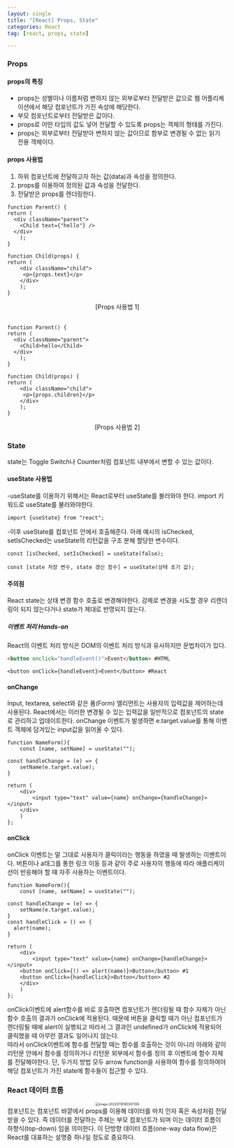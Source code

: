 ```yaml
---
layout: single
title: "[React] Props, State"
categories: React
tag: [react, props, state]

---
```


### **Props**

#### **props의 특징**

- props는 성별이나 이름처럼 변하지 않는 외부로부터 전달받은 값으로 웹 어플리케이션에서 해당 컴포넌트가 가진 속성에 해당한다.
- 부모 컴포넌트로부터 전달받은 값이다.
- props로 어떤 타입의 값도 넣어 전달할 수 있도록 props는 객체의 형태를 가진다.
- props는 외부로부터 전달받아 변하지 않는 값이므로 함부로 변경될 수 없는 읽기 전용 객체이다.

#### **props 사용법**

1. 하위 컴포넌트에 전달하고자 하는 값(data)과 속성을 정의한다.
2. props를 이용하여 정의된 값과 속성을 전달한다.
3. 전달받은 props를 렌더링한다.  

```react
function Parent() {
return (
  <div className="parent">
    <Child text={"hello"} />
  </div>
	);
}

function Child(props) {
return (
	<div className="child">
	 <p>{props.text}</p>
	</div>
	);
}
```

<center>[Props 사용법 1]</center>

<br>

```react
function Parent() {
return (
  <div className="parent">
    <Child>hello</Child>
  </div>
	);
}

function Child(props) {
return (
	<div className="child">
	 <p>{props.children}</p>
	</div>
	);
}
```

<center>[Props 사용법 2]</center>

### **State**

state는 Toggle Switch나 Counter처럼 컴포넌트 내부에서 변할 수 있는 값이다. 

#### **useState 사용법**

-useState를 이용하기 위해서는 React로부터 useState를 불러와야 한다. import 키워드로 useState를 불러와야한다.

```react
import {useState} from "react";
```

-이후 useState를 컴포넌트 안에서 호출해준다. 아래 예시의 isChecked, setIsChecked는 useState의 리턴값을 구조 분해 할당한 변수이다.

```react
const [isChecked, setIsChecked] = useState(false);
```

```react
const [state 저장 변수, state 갱신 함수] = useState(상태 초기 값);
```

#### **주의점**

React state는 상태 변경 함수 호출로 변경해야한다. 강제로 변경을 시도할 경우 리렌더링이 되지 않는다거나 state가 제대로 반영되지 않는다.

##### **이벤트 처리 Hands-on**

React의 이벤트 처리 방식은 DOM의 이벤트 처리 방식과 유사하지만 문법차이가 있다.  
```html
<button onclick="handleEvent()">Event</button> #HTML
```

```react
<button onClick={handleEvent}>Event</button> #React
```

#### **onChange**

Input, textarea, select와 같은 폼(Form) 엘리먼트는 사용자의 입력값을 제어하는데 사용된다. React에서는 이러한 변경될 수 있는 입력값을 일반적으로 컴포넌트의 state로 관리하고 업데이트한다. onChange 이벤트가 발생하면 e.target.value를 통해 이벤트 객체에 담겨있는 input값을 읽어올 수 있다.

```react
function NameForm(){
	const [name, setName] = useState("");

const handleChange = (e) => {
	setName(e.target.value);
}

return (
	<div>
		<input type="text" value={name} onChange={handleChange}></input>
	</div>
	)
};
```

#### **onClick**

onClick 이벤트는 말 그대로 사용자가 클릭이라는 행동을 하였을 때 발생하는 이벤트이다. 버튼이나 a태그를 통한 링크 이동 등과 같이 주로 사용자의 행동에 따라 애플리케이션이 반응해야 할 때 자주 사용하는 이벤트이다.

```react
function NameForm(){
	const [name, setName] = useState("");

const handleChange = (e) => {
	setName(e.target.value);
}
const handleClick = () => {
  alert(name);
}

return (
	<div>
		<input type="text" value={name} onChange={handleChange}></input>
    <button onClick={() => alert(name)}>Button</button> #1
    <button onClick={handleClick}>Button</button> #2
	</div>
	)
};
```

onClick이벤트에 alert함수를 바로 호출하면 컴포넌트가 렌더링될 때 함수 자체가 아닌 함수 호출의 결과가 onClick에 적용된다. 때문에 버튼을 클릭할 때가 아닌 컴포넌트가 렌더링될 때에 alert이 실행되고 따라서 그 결과인 undefined가 onClick에 적용되어 클릭했을 때 아무런 결과도 일어나지 않는다.  
따라서 onClick이벤트에 함수를 전달할 때는 함수를 호출하는 것이 아니라 아래와 같이 리턴문 안에서 함수를 정의하거나 리턴문 외부에서 함수를 정의 후 이벤트에 함수 자체를 전달해야한다. 단, 두가지 방법 모두 arrow function을 사용하여 함수를 정의하여야 해당 컴포넌트가 가진 state에 함수들이 접근할 수 있다.

### React 데이터 흐름

<center>

<img src="../../images/2022-07-18-react_third/image-20220718180307393.png" alt="image-20220718180307393" style="zoom:50%;" />

</center>  
컴포넌트는 컴포넌트 바깥에서 props를 이용해 데이터를 마치 인자 혹은 속성처럼 전달 받을 수 있다. 즉 데이터를 전달하는 주체는 부모 컴포넌트가 되며 이는 데이터 흐름이 하향식(top-down) 임을 의미한다.  
이 단방향 데이터 흐름(one-way data flow)은 React를 대표하는 설명중 하나일 정도로 중요하다.
